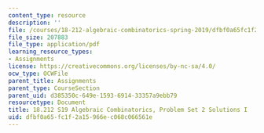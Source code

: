```yaml
---
content_type: resource
description: ''
file: /courses/18-212-algebraic-combinatorics-spring-2019/dfbf0a65fc1f2a15966ec068c066561e_MIT18_212S19_pset2_solnI.pdf
file_size: 207883
file_type: application/pdf
learning_resource_types:
- Assignments
license: https://creativecommons.org/licenses/by-nc-sa/4.0/
ocw_type: OCWFile
parent_title: Assignments
parent_type: CourseSection
parent_uid: d385350c-649e-1593-6914-33357a9ebb79
resourcetype: Document
title: 18.212 S19 Algebraic Combinatorics, Problem Set 2 Solutions I
uid: dfbf0a65-fc1f-2a15-966e-c068c066561e
---
```

